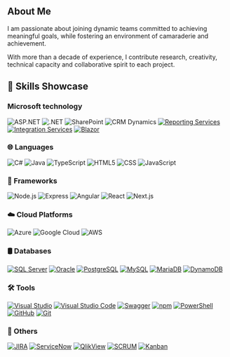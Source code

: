 ## About Me
I am passionate about joining dynamic teams committed to achieving meaningful goals, while fostering an environment of camaraderie and achievement.

With more than a decade of experience, I contribute research, creativity, technical capacity and collaborative spirit to each project.

## 🧠 Skills Showcase

### Microsoft technology
![ASP.NET](https://img.shields.io/badge/-ASP.NET-512BD4?logo=dotnet&logoColor=white)
![.NET](https://img.shields.io/badge/-.NET-512BD4?logo=.net&logoColor=white)
![SharePoint](https://img.shields.io/badge/-SharePoint-0078D7?logo=microsoft-sharepoint&logoColor=white)
![CRM Dynamics](https://img.shields.io/badge/-Dynamics%20365-0078D4?logo=microsoft-dynamics&logoColor=white)
[![Reporting Services](https://img.shields.io/badge/-Reporting%20Services-FF0000?logo=Microsoft%20SQL%20Server&logoColor=white)](https://www.microsoft.com/en-us/sql-server/sql-server-2022)
[![Integration Services](https://img.shields.io/badge/-Integration%20Services-FF8C00?logo=Microsoft%20SQL%20Server&logoColor=white)](https://www.microsoft.com/en-us/sql-server/sql-server-2022)
[![Blazor](https://img.shields.io/badge/-Blazor-512BD4?logo=blazor&logoColor=white)](https://dotnet.microsoft.com/apps/aspnet/web-apps/blazor)

### 🌐 Languages
![C#](https://img.shields.io/badge/-C%23-239120?logo=c-sharp&logoColor=white)
![Java](https://img.shields.io/badge/-Java-007396?logo=java&logoColor=white)
![TypeScript](https://img.shields.io/badge/-TypeScript-007ACC?logo=typescript&logoColor=white)
![HTML5](https://img.shields.io/badge/-HTML5-E34F26?logo=html5&logoColor=white)
![CSS](https://img.shields.io/badge/-CSS3-1572B6?logo=css3&logoColor=white)
![JavaScript](https://img.shields.io/badge/-JavaScript-F7DF1E?logo=javascript&logoColor=black)

### 🧰 Frameworks
![Node.js](https://img.shields.io/badge/-Node.js-339933?logo=node.js&logoColor=white)
![Express](https://img.shields.io/badge/-Express-000000?logo=express&logoColor=white)
![Angular](https://img.shields.io/badge/-Angular-DD0031?logo=angular&logoColor=white)
![React](https://img.shields.io/badge/-React-61DAFB?logo=react&logoColor=black)
![Next.js](https://img.shields.io/badge/-Next.js-000000?logo=next.js&logoColor=white)
### ☁️ Cloud Platforms
![Azure](https://img.shields.io/badge/-Microsoft%20Azure-0078D4?logo=microsoft-azure&logoColor=white)
![Google Cloud](https://img.shields.io/badge/-Google%20Cloud-4285F4?logo=google-cloud&logoColor=white)
![AWS](https://img.shields.io/badge/-DynamoDB-4053D6?logo=amazon-dynamodb&logoColor=white)

### 🛢️ Databases
[![SQL Server](https://img.shields.io/badge/-SQL%20Server-CC2927?logo=microsoft-sql-server&logoColor=white)](https://www.microsoft.com/sql-server)
[![Oracle](https://img.shields.io/badge/-Oracle-F80000?logo=oracle&logoColor=white)](https://www.oracle.com/database/)
[![PostgreSQL](https://img.shields.io/badge/-PostgreSQL-336791?logo=postgresql&logoColor=white)](https://www.postgresql.org/)
[![MySQL](https://img.shields.io/badge/-MySQL-4479A1?logo=mysql&logoColor=white)](https://www.mysql.com/)
[![MariaDB](https://img.shields.io/badge/-MariaDB-003545?logo=mariadb&logoColor=white)](https://mariadb.org/)
[![DynamoDB](https://img.shields.io/badge/-DynamoDB-4053D6?logo=amazon-dynamodb&logoColor=white)](https://aws.amazon.com/dynamodb/)

### 🛠️ Tools
[![Visual Studio](https://img.shields.io/badge/-Visual%20Studio-5C2D91?logo=visual-studio&logoColor=white)](https://visualstudio.microsoft.com/)
[![Visual Studio Code](https://img.shields.io/badge/-Visual%20Studio%20Code-007ACC?logo=visual-studio-code&logoColor=white)](https://code.visualstudio.com/)
[![Swagger](https://img.shields.io/badge/-Swagger-85EA2D?logo=swagger&logoColor=white)](https://swagger.io/)
[![npm](https://img.shields.io/badge/-npm-CB3837?logo=npm&logoColor=white)](https://www.npmjs.com/)
[![PowerShell](https://img.shields.io/badge/-PowerShell-5391FE?logo=powershell&logoColor=white)](https://docs.microsoft.com/en-us/powershell/)
[![GitHub](https://img.shields.io/badge/-GitHub-181717?logo=github&logoColor=white)](https://github.com/)
[![Git](https://img.shields.io/badge/-Git-F05032?logo=git&logoColor=white)](https://git-scm.com/)

### 🎯 Others
[![JIRA](https://img.shields.io/badge/-JIRA-0052CC?logo=jira&logoColor=white)](https://www.atlassian.com/software/jira)
[![ServiceNow](https://img.shields.io/badge/-ServiceNow-000000?logo=servicenow&logoColor=white)](https://www.servicenow.com/)
[![QlikView](https://img.shields.io/badge/-QlikView-000000?logo=qlikview&logoColor=white)](https://www.qlik.com/us/)
[![SCRUM](https://img.shields.io/badge/-SCRUM-6DB33F?logo=scrum&logoColor=white)](https://www.scrum.org/)
[![Kanban](https://img.shields.io/badge/-Kanban-00AEFF?logo=kanban&logoColor=white)](https://www.digite.com/kanban/)
